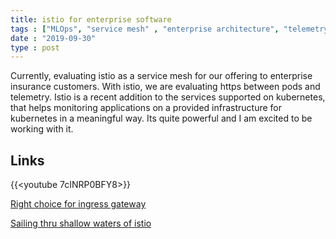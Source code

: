 ```yaml
---
title: istio for enterprise software
tags : ["MLOps", "service mesh" , "enterprise architecture", "telemetry", "k8s"]
date : "2019-09-30"
type : post
---
```

Currently, evaluating istio as a service mesh for our offering to enterprise insurance customers. With istio, we are evaluating https between pods and telemetry. Istio is a recent addition to the services supported on kubernetes, that helps monitoring applications on a provided infrastructure for kubernetes in a meaningful way. Its quite powerful and I am excited to be working with it.


## Links

{{<youtube 7cINRP0BFY8>}}

[Right choice for ingress gateway](https://medium.com/@zhaohuabing/which-one-is-the-right-choice-for-the-ingress-gateway-of-your-service-mesh-21a280d4a29c)

[Sailing thru shallow waters of istio](https://medium.com/@jakubkulich/sailing-with-the-istio-through-the-shallow-water-8ae81668381e)
